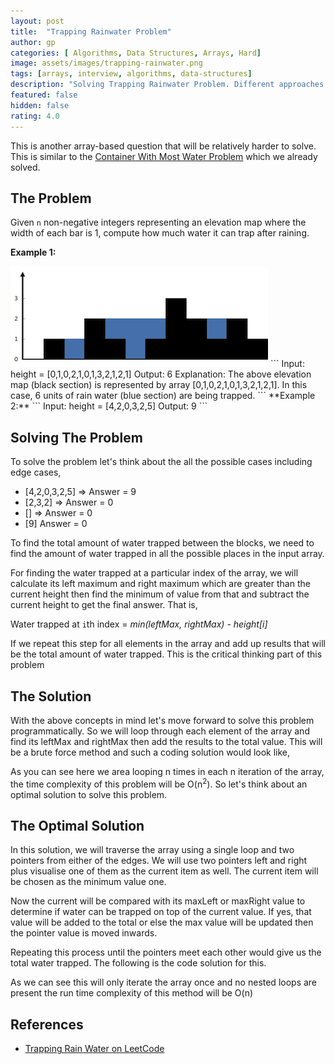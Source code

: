 ```yaml
---
layout: post
title:  "Trapping Rainwater Problem"
author: gp
categories: [ Algorithms, Data Structures, Arrays, Hard]
image: assets/images/trapping-rainwater.png
tags: [arrays, interview, algorithms, data-structures]
description: "Solving Trapping Rainwater Problem. Different approaches to solve the problem and their curresponding time and space complexities explained."
featured: false
hidden: false
rating: 4.0
---
```



This is another array-based question that will be relatively harder to solve. This is similar to the <a target="_blank" href="/container-with-most-water">Container With Most Water Problem</a> which we already solved.  

## The Problem
Given `n` non-negative integers representing an elevation map where the width of each bar is 1, compute how much water it can trap after raining.


**Example 1:**

<img src="/assets/images/trapping-rainwater.png">
```
Input: height = [0,1,0,2,1,0,1,3,2,1,2,1]
Output: 6
Explanation: The above elevation map (black section) is represented by array [0,1,0,2,1,0,1,3,2,1,2,1]. In this case, 6 units of rain water (blue section) are being trapped.
```
**Example 2:**
```
Input: height = [4,2,0,3,2,5]
Output: 9
```

## Solving The Problem 
To solve the problem let's think about the all the possible cases including edge cases,
+ [4,2,0,3,2,5] => Answer = 9
+ [2,3,2] => Answer = 0
+ [] => Answer = 0
+ [9] Answer = 0


To find the total amount of water trapped between the blocks, we need to find the amount of water trapped in all the possible places in the input array. 

For finding the water trapped at a particular index of the array, we will calculate its left maximum and right maximum which are greater than the current height then find the minimum of value from that and subtract the current height to get the final answer. That is,

Water trapped at `i`th index = *min(leftMax, rightMax) - height[i]*

If we repeat this step for all elements in the array and add up results that will be the total amount of water trapped. This is the critical thinking part of this problem

## The Solution

With the above concepts in mind let's move forward to solve this problem programmatically. So we will loop through each element of the array and find its leftMax and rightMax then add the results to the total value. This will be a brute force method and such a coding solution would look like,
<script src="http://gist-it.appspot.com/https://github.com/vishnu-gp/algorithm-ds/blob/master/Excercises/Arrays/03_TrappingRainWater/BruteForce.js?slice=6:23"></script>

As you can see here we area looping n times in each n iteration of the array, the time complexity of this problem will be O(n<sup>2</sup>). So let's think about an optimal solution to solve this problem.


## The Optimal Solution

In this solution, we will traverse the array using a single loop and two pointers from either of the edges. We will use two pointers left and right plus visualise one of them as the current item as well. The current item will be chosen as the minimum value one. 

Now the current will be compared with its maxLeft or maxRight value to determine if water can be trapped on top of the current value. If yes, that value will be added to the total or else the max value will be updated then the pointer value is moved inwards. 

Repeating this process until the pointers meet each other would give us the total water trapped.  The following is the code solution for this.
<script src="http://gist-it.appspot.com/https://github.com/vishnu-gp/algorithm-ds/blob/master/Excercises/Arrays/03_TrappingRainWater/OptimalSolution.js?slice=6:28"></script>

As we can see this will only iterate the array once and no nested loops are present the run time complexity of this method will be O(n)

## References
+ <a target="_blank" href="https://leetcode.com/problems/trapping-rain-water/">Trapping Rain Water on LeetCode</a>

